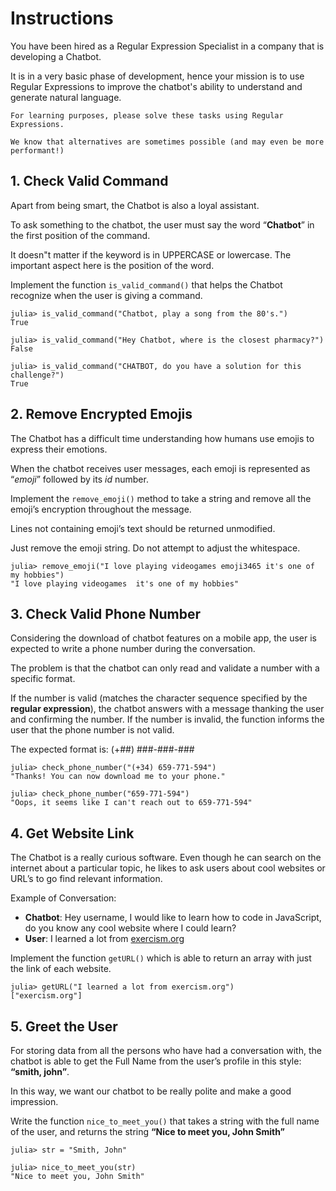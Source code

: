 # Instructions

You have been hired as a Regular Expression Specialist in a company that is developing a Chatbot.

It is in a very basic phase of development, hence your mission is to use Regular Expressions to improve the chatbot's ability to understand and generate natural language.

~~~~exercism/note
For learning purposes, please solve these tasks using Regular Expressions.

We know that alternatives are sometimes possible (and may even be more performant!)
~~~~

## 1. Check Valid Command

Apart from being smart, the Chatbot is also a loyal assistant.

To ask something to the chatbot, the user must say the word “**Chatbot**” in the first position of the command.

It doesn"t matter if the keyword is in UPPERCASE or lowercase. The important aspect here is the position of the word.

Implement the function `is_valid_command()` that helps the Chatbot recognize when the user is giving a command.

```julia-repl
julia> is_valid_command("Chatbot, play a song from the 80's.")
True

julia> is_valid_command("Hey Chatbot, where is the closest pharmacy?")
False

julia> is_valid_command("CHATBOT, do you have a solution for this challenge?")
True
```

## 2. Remove Encrypted Emojis

The Chatbot has a difficult time understanding how humans use emojis to express their emotions.

When the chatbot receives user messages, each emoji is represented as “_emoji_” followed by its _id_ number.

Implement the `remove_emoji()` method to take a string and remove all the emoji’s encryption throughout the message.

Lines not containing emoji’s text should be returned unmodified.

Just remove the emoji string. Do not attempt to adjust the whitespace.

```julia-repl
julia> remove_emoji("I love playing videogames emoji3465 it's one of my hobbies")
"I love playing videogames  it's one of my hobbies"
```

## 3. Check Valid Phone Number

Considering the download of chatbot features on a mobile app, the user is expected to write a phone number during the conversation.

The problem is that the chatbot can only read and validate a number with a specific format.

If the number is valid (matches the character sequence specified by the **regular expression**), the chatbot answers with a message thanking the user and confirming the number. If the number is invalid, the function informs the user that the phone number is not valid.

The expected format is: (+##) ###-###-###

```julia-repl
julia> check_phone_number("(+34) 659-771-594")
"Thanks! You can now download me to your phone."

julia> check_phone_number("659-771-594")
"Oops, it seems like I can't reach out to 659-771-594"
```

## 4. Get Website Link

The Chatbot is a really curious software. Even though he can search on the internet about a particular topic, he likes to ask users about cool websites or URL’s to go find relevant information.

Example of Conversation:

- **Chatbot**: Hey username, I would like to learn how to code in JavaScript, do you know any cool website where I could learn?
- **User**: I learned a lot from [exercism.org](http://exercism.org)

Implement the function `getURL()` which is able to return an array with just the link of each website.

```julia-repl
julia> getURL("I learned a lot from exercism.org")
["exercism.org"]
```

## 5. Greet the User

For storing data from all the persons who have had a conversation with, the chatbot is able to get the Full Name from the user’s profile in this style: **“smith, john”**.

In this way, we want our chatbot to be really polite and make a good impression.

Write the function `nice_to_meet_you()` that takes a string with the full name of the user, and returns the string **“Nice to meet you, John Smith”**

```julia-repl
julia> str = "Smith, John"

julia> nice_to_meet_you(str)
"Nice to meet you, John Smith"
```